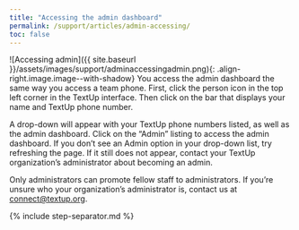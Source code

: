 ```yaml
---
title: "Accessing the admin dashboard"
permalink: /support/articles/admin-accessing/
toc: false
---
```


![Accessing admin]({{ site.baseurl }}/assets/images/support/adminaccessingadmin.png){: .align-right.image.image--with-shadow} You access the admin dashboard the same way you access a team phone. First, click the person icon in the top left corner in the TextUp interface. Then click on the bar that displays your name and TextUp phone number.

A drop-down will appear with your TextUp phone numbers listed, as well as the admin dashboard. Click on the “Admin” listing to access the admin dashboard. If you don’t see an Admin option in your drop-down list, try refreshing the page. If it still does not appear, contact your TextUp organization’s administrator about becoming an admin.

Only administrators can promote fellow staff to administrators. If you’re unsure who your organization’s administrator is, contact us at [connect@textup.org](mailto:connect@textup.org).

{% include step-separator.md %}
